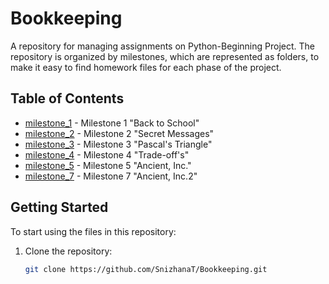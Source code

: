 # Bookkeeping

A repository for managing assignments on Python-Beginning Project. The repository is organized by milestones, which are represented as folders, to make it easy to find homework files for each phase of the project.

## Table of Contents

- [milestone_1](./milestone_1) - Milestone 1 "Back to School"
- [milestone_2](./milestone_2) - Milestone 2 "Secret Messages"
- [milestone_3](./milestone_3) - Milestone 3 "Pascal's Triangle"
- [milestone_4](./milestone_4) - Milestone 4 "Trade-off's"
- [milestone_5](./milestone_5) - Milestone 5 "Ancient, Inc."
- [milestone_7](./milestone_7) - Milestone 7 "Ancient, Inc.2"

## Getting Started

To start using the files in this repository:
1. Clone the repository:
   ```bash
   git clone https://github.com/SnizhanaT/Bookkeeping.git

